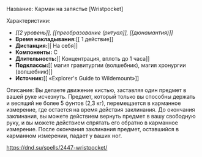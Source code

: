 Название: Карман на запястье \[Wristpocket] 

Характеристики:
- *[[2 уровень]], [[преобразование (ритуал]], [[дюнамантия)]]*
- **Время накладывания:**[[ 1 действие]]
- **Дистанция:**[[ На себя]]
- **Компоненты:** С
- **Длительность:**[[ Концентрация, вплоть до 1 часа]]
- **Подклассы:**[[ магия гравитургии (волшебник), магия хронургии (волшебник)]]
- **Источник:**[[ «Explorer's Guide to Wildemount»]]

Описание:
Вы делаете движение кистью, заставляя один предмет в вашей руке исчезнуть. Предмет, который только вы способны держать и весящий не более 5 фунтов (2,3 кг), перемещается в карманное измерение, где остается на время действия заклинания.
До окончания заклинания, вы можете действием вернуть предмет в вашу свободную руку, и вы можете действием спрятать его обратно в карманное измерение. После окончания заклинания предмет, оставшийся в карманном измерении, падает у ваших ног.

https://dnd.su/spells/2447-wristpocket/